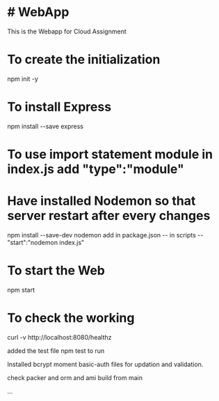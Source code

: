# # WebApp


This is the Webapp for Cloud Assignment

# To create the initialization
npm init -y

# To install Express
npm install --save express

# To use import statement module in index.js add "type":"module"

# Have installed Nodemon so that server restart after every changes
npm install --save-dev nodemon
add in package.json -- in scripts -- "start":"nodemon index.js"

# To start the Web
npm start

# To check the working
curl -v http://localhost:8080/healthz

added the test file npm test to run

Installed bcrypt moment basic-auth files for updation and validation.

check packer and orm and ami build from main

...

